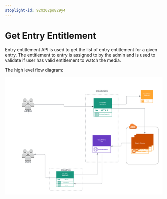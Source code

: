 ```yaml
---
stoplight-id: 92mz02po829y4
---
```


# Get Entry Entitlement

Entry entitlement API is used to get the list of entry entitlement for a given entry. The entitlement to entry is assigned to by the admin and is used to validate if user has valid entitlement to watch the media. 

The high level flow diagram:

<img src="../../assets/images/Entry-Entitlement.png" alt="CloudMatrix Entitlement API" width="900" style="align:center"/>
